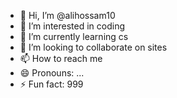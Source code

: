 - 👋 Hi, I’m @alihossam10
- 👀 I’m interested in coding
- 🌱 I’m currently learning cs
- 💞️ I’m looking to collaborate on sites
- 📫 How to reach me 
- 😄 Pronouns: ...
- ⚡ Fun fact: 999

<!---
alihossam10/alihossam10 is a ✨ special ✨ repository because its `README.md` (this file) appears on your GitHub profile.
You can click the Preview link to take a look at your changes.
--->
